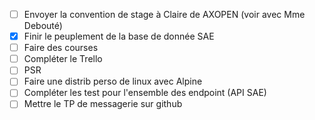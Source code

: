 - [ ] Envoyer la convention de stage à Claire de AXOPEN (voir avec Mme Debouté)
- [x] Finir le peuplement de la base de donnée SAE
- [ ] Faire des courses
- [ ] Compléter le Trello
- [ ] PSR
- [ ] Faire une distrib perso de linux avec Alpine
- [ ] Compléter les test pour l'ensemble des endpoint (API SAE)
- [ ] Mettre le TP de messagerie sur github